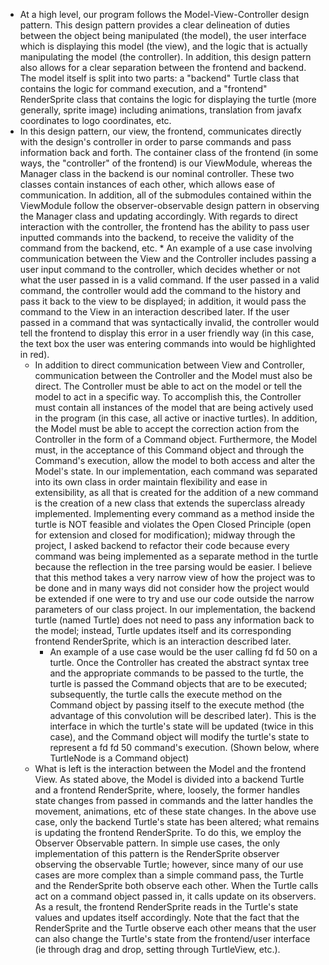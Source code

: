 * At a high level, our program follows the Model-View-Controller design pattern. This design pattern provides a clear delineation of duties between the object being manipulated (the model), the user interface which is displaying this model (the view), and the logic that is actually manipulating the model (the controller). In addition, this design pattern also allows for a clear separation between the frontend and backend. The model itself is split into two parts: a "backend" Turtle class that contains the logic for command execution, and a "frontend" RenderSprite class that contains the logic for displaying the turtle (more generally, sprite image) including animations, translation from javafx coordinates to logo coordinates, etc. 
 * In this design pattern, our view, the frontend, communicates directly with the design's controller in order to parse commands and pass information back and forth. The container class of the frontend  (in some ways, the "controller" of the frontend) is our ViewModule, whereas the Manager class in the backend is our nominal controller. These two classes contain instances of each other, which allows ease of communication. In addition, all of the submodules contained within the ViewModule follow the observer-observable design pattern in observing the Manager class and updating accordingly. With regards to direct interaction with the controller, the frontend has the ability to pass user inputted commands into the backend, to receive the validity of the command from the backend, etc.
        * An example of a use case involving communication between the View and the Controller includes passing a user input command to the controller, which decides whether or not what the user passed in is a valid command. If the user passed in a valid command, the controller would add the command to the history and pass it back to the view to be displayed; in addition, it would pass the command to the View in an interaction described later. If the user passed in a command that was syntactically invalid, the controller would tell the frontend to display this error in a user friendly way (in this case, the text box the user was entering commands into would be highlighted in red). 
    * In addition to direct communication between View and Controller, communication between the Controller and the Model must also be direct. The Controller must be able to act on the model or tell the model to act in a specific way. To accomplish this, the Controller must contain all instances of the model that are being actively used in the program (in this case, all active or inactive turtles). In addition, the Model must be able to accept the correction action from the Controller in the form of a Command object. Furthermore, the Model must, in the acceptance of this Command object and through the Command's execution, allow the model to both access and alter the Model's state. In our implementation, each command was separated into its own class in order maintain flexibility and ease in extensibility, as all that is created for the addition of a new command is the creation of a new class that extends the superclass already implemented. Implementing every command as a method inside the turtle is NOT feasible and violates the Open Closed Principle (open for extension and closed for modification); midway through the project, I asked backend to refactor their code because every command was being implemented as a separate method in the turtle because the reflection in the tree parsing would be easier. I believe that this method takes a very narrow view of how the project was to be done and in many ways did not consider how the project would be extended if one were to try and use our code outside the narrow parameters of our class project. In our implementation, the backend turtle (named Turtle) does not need to pass any information back to the model; instead, Turtle updates itself and its corresponding frontend RenderSprite, which is an interaction described later.
        * An example of a use case would be the user calling fd fd 50 on a turtle. Once the Controller has created the abstract syntax tree and the appropriate commands to be passed to the turtle, the turtle is passed the Command objects that are to be executed; subsequently, the turtle calls the execute method on the Command object by passing itself to the execute method (the advantage of this convolution will be described later). This is the interface in which the turtle's state will be updated (twice in this case), and the Command object will modify the turtle's state to represent a fd fd 50 command's execution. (Shown below, where TurtleNode is a Command object)
    * What is left is the interaction between the Model and the frontend View. As stated above, the Model is divided into a backend Turtle and a frontend RenderSprite, where, loosely, the former handles state changes from passed in commands and the latter handles the movement, animations, etc of these state changes. In the above use case, only the backend Turtle's state has been altered; what remains is updating the frontend RenderSprite. To do this, we employ the Observer Observable pattern. In simple use cases, the only implementation of this pattern is the RenderSprite observer observing the observable Turtle; however, since many of our use cases are more complex than a simple command pass, the Turtle and the RenderSprite both observe each other. When the Turtle calls act on a command object passed in, it calls update on its observers. As a result, the frontend RenderSprite reads in the Turtle's state values and updates itself accordingly. Note that the fact that the RenderSprite and the Turtle observe each other means that the user can also change the Turtle's state from the frontend/user interface (ie through drag and drop, setting through TurtleView, etc.).
